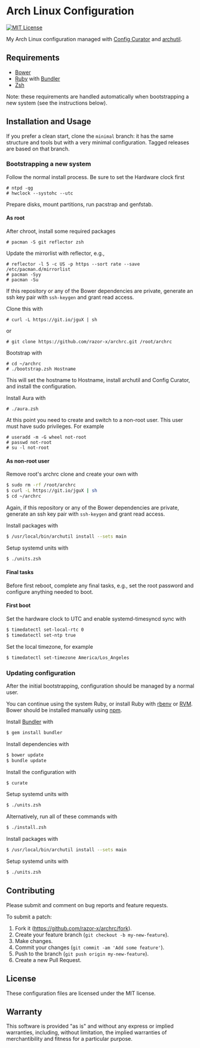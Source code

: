 # Arch Linux Configuration

[![MIT License](https://img.shields.io/badge/license-MIT-red.svg)](./LICENSE.txt)

My Arch Linux configuration managed with [Config Curator] and [archutil].

[archutil]: https://github.com/razor-x/archutil
[Config Curator]: https://github.com/razor-x/config_curator

## Requirements

* [Bower]
* [Ruby] with [Bundler]
* [Zsh]

Note: these requirements are handled automatically
when bootstrapping a new system (see the instructions below).

[Bower]: http://bower.io/
[Bundler]: http://bundler.io/
[Ruby]: https://www.ruby-lang.org/
[Zsh]: http://www.zsh.org/

## Installation and Usage

If you prefer a clean start, clone the `minimal` branch:
it has the same structure and tools but with
a very minimal configuration.
Tagged releases are based on that branch.

### Bootstrapping a new system

Follow the normal install process.
Be sure to set the Hardware clock first

```
# ntpd -qg
# hwclock --systohc --utc
```

Prepare disks, mount partitions, run pacstrap and genfstab.

#### As root

After chroot, install some required packages

```
# pacman -S git reflector zsh
```

Update the mirrorlist with reflector, e.g.,

```
# reflector -l 5 -c US -p https --sort rate --save /etc/pacman.d/mirrorlist
# pacman -Syy
# pacman -Su
```

If this repository or any of the Bower dependencies are private,
generate an ssh key pair with `ssh-keygen` and grant read access.

Clone this with

```
# curl -L https://git.io/jguX | sh
```

or

```
# git clone https://github.com/razor-x/archrc.git /root/archrc
```

Bootstrap with

```
# cd ~/archrc
# ./bootstrap.zsh Hostname
```

This will set the hostname to Hostname,
install archutil and Config Curator,
and install the configuration.

Install Aura with

```
# ./aura.zsh
```

At this point you need to create and switch to a non-root user.
This user must have sudo privileges.
For example

```
# useradd -m -G wheel not-root
# passwd not-root
# su -l not-root
```

#### As non-root user

Remove root's archrc clone and create your own with

```bash
$ sudo rm -rf /root/archrc
$ curl -L https://git.io/jguX | sh
$ cd ~/archrc
```

Again, if this repository or any of the Bower dependencies are private,
generate an ssh key pair with `ssh-keygen` and grant read access.

Install packages with

```bash
$ /usr/local/bin/archutil install --sets main
```

Setup systemd units with

```bash
$ ./units.zsh
```

#### Final tasks

Before first reboot, complete any final tasks, e.g.,
set the root password and configure anything needed to boot.

#### First boot

Set the hardware clock to UTC and enable systemd-timesyncd sync with

```bash
$ timedatectl set-local-rtc 0
$ timedatectl set-ntp true
```

Set the local timezone, for example

```bash
$ timedatectl set-timezone America/Los_Angeles
```

### Updating configuration

After the initial bootstrapping,
configuration should be managed by a normal user.

You can continue using the system Ruby,
or install Ruby with [rbenv] or [RVM].
Bower should be installed manually using [npm].


Install [Bundler] with

```bash
$ gem install bundler
```

Install dependencies with

```bash
$ bower update
$ bundle update
```

Install the configuration with

```bash
$ curate
```

Setup systemd units with

```bash
$ ./units.zsh
```

Alternatively, run all of these commands with

```bash
$ ./install.zsh
```

Install packages with

```bash
$ /usr/local/bin/archutil install --sets main
```

Setup systemd units with

```bash
$ ./units.zsh
```

[npm]: https://www.npmjs.com/
[rbenv]: https://github.com/sstephenson/rbenv
[RVM]: https://rvm.io/

## Contributing

Please submit and comment on bug reports and feature requests.

To submit a patch:

1. Fork it (https://github.com/razor-x/archrc/fork).
2. Create your feature branch (`git checkout -b my-new-feature`).
3. Make changes.
4. Commit your changes (`git commit -am 'Add some feature'`).
5. Push to the branch (`git push origin my-new-feature`).
6. Create a new Pull Request.

## License

These configuration files are licensed under the MIT license.

## Warranty

This software is provided "as is" and without any express or
implied warranties, including, without limitation, the implied
warranties of merchantibility and fitness for a particular
purpose.
